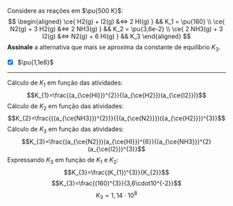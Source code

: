 Considere as reações em $\pu{500 K}$:
$$
\begin{aligned}
    \ce{ H2(g) + I2(g) &<=> 2 HI(g) }    && K_1 = \pu{160} \\
    \ce{ N2(g) + 3 H2(g) &<=> 2 NH3(g) } && K_2 = \pu{3,6e-2} \\
    \ce{ 2 NH3(g) + 3 I2(g) &<=> N2(g) + 6 HI(g) } && K_3
\end{aligned}
$$
**Assinale** a alternativa que mais se aproxima da constante de equilíbrio $K_3$.

- [x] $\pu{1,1e8}$


---

Cálculo de $K_{1}$ em função das atividades:
$$K_{1}=\frac{(a_{\ce{HI}})^{2}}{(a_{\ce{H2}})(a_{\ce{I2}})}$$
Cálculo de $K_{2}$ em função das atividades:
$$K_{2}=\frac{{(a_{\ce{NH3}})^{2}}}{{(a_{\ce{N2}}})({a_{\ce{H2}}})^{3}}$$
Cálculo de $K_{3}$ em função das atividades:
$$K_{3}=\frac{(a_{\ce{N2}})(a_{\ce{HI}})^{6}}{(a_{\ce{NH3}})^{2}(a_{\ce{I2}})^{3}}$$
Expressando $K_{3}$ em função de $K_{1}$ e $K_{2}$:
$$K_{3}=\frac{(K_{1})^{3}}{K_{2}}$$
$$K_{3}=\frac{(160)^{3}}{3,6\cdot10^{-2}}$$
$$K_{3}=1,14\cdot10^{8}$$

